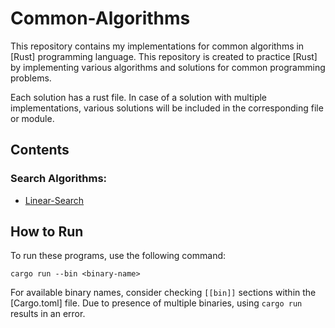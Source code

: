 Common-Algorithms
=================

This repository contains my implementations for common algorithms in [Rust] 
programming language. This repository is created to practice [Rust] by implementing
various algorithms and solutions for common programming problems.

Each solution has a rust file. In case of a solution with multiple implementations,
various solutions will be included in the corresponding file or module.

Contents
--------
### Search Algorithms:
* [Linear-Search](searches/linear.rs)


How to Run
----------
To run these programs, use the following command:
```commandline
cargo run --bin <binary-name>
```
For available binary names, consider checking `[[bin]]` sections within the [Cargo.toml] 
file. Due to presence of multiple binaries, using `cargo run` results in an error.

